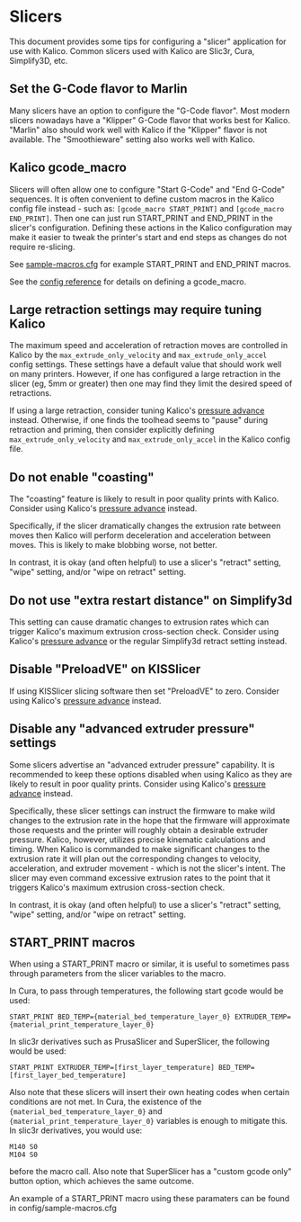 # Slicers

This document provides some tips for configuring a "slicer"
application for use with Kalico. Common slicers used with Kalico are
Slic3r, Cura, Simplify3D, etc.

## Set the G-Code flavor to Marlin

Many slicers have an option to configure the "G-Code flavor".
Most modern slicers nowadays have a "Klipper" G-Code flavor that works best
for Kalico.
"Marlin" also should work well with Kalico if the "Klipper" flavor is not
available. The "Smoothieware" setting also works well with Kalico.

## Kalico gcode_macro

Slicers will often allow one to configure "Start G-Code" and "End
G-Code" sequences. It is often convenient to define custom macros in
the Kalico config file instead - such as: `[gcode_macro START_PRINT]`
and `[gcode_macro END_PRINT]`. Then one can just run START_PRINT and
END_PRINT in the slicer's configuration. Defining these actions in the
Kalico configuration may make it easier to tweak the printer's start
and end steps as changes do not require re-slicing.

See [sample-macros.cfg](../config/sample-macros.cfg) for example
START_PRINT and END_PRINT macros.

See the [config reference](Config_Reference.md#gcode_macro) for
details on defining a gcode_macro.

## Large retraction settings may require tuning Kalico

The maximum speed and acceleration of retraction moves are controlled
in Kalico by the `max_extrude_only_velocity` and
`max_extrude_only_accel` config settings. These settings have a
default value that should work well on many printers. However, if one
has configured a large retraction in the slicer (eg, 5mm or greater)
then one may find they limit the desired speed of retractions.

If using a large retraction, consider tuning Kalico's
[pressure advance](Pressure_Advance.md) instead. Otherwise, if one
finds the toolhead seems to "pause" during retraction and priming,
then consider explicitly defining `max_extrude_only_velocity` and
`max_extrude_only_accel` in the Kalico config file.

## Do not enable "coasting"

The "coasting" feature is likely to result in poor quality prints with
Kalico. Consider using Kalico's
[pressure advance](Pressure_Advance.md) instead.

Specifically, if the slicer dramatically changes the extrusion rate
between moves then Kalico will perform deceleration and acceleration
between moves. This is likely to make blobbing worse, not better.

In contrast, it is okay (and often helpful) to use a slicer's
"retract" setting, "wipe" setting, and/or "wipe on retract" setting.

## Do not use "extra restart distance" on Simplify3d

This setting can cause dramatic changes to extrusion rates which can
trigger Kalico's maximum extrusion cross-section check. Consider
using Kalico's [pressure advance](Pressure_Advance.md) or the regular
Simplify3d retract setting instead.

## Disable "PreloadVE" on KISSlicer

If using KISSlicer slicing software then set "PreloadVE" to
zero. Consider using Kalico's [pressure advance](Pressure_Advance.md)
instead.

## Disable any "advanced extruder pressure" settings

Some slicers advertise an "advanced extruder pressure" capability. It
is recommended to keep these options disabled when using Kalico as
they are likely to result in poor quality prints. Consider using
Kalico's [pressure advance](Pressure_Advance.md) instead.

Specifically, these slicer settings can instruct the firmware to make
wild changes to the extrusion rate in the hope that the firmware will
approximate those requests and the printer will roughly obtain a
desirable extruder pressure. Kalico, however, utilizes precise
kinematic calculations and timing. When Kalico is commanded to make
significant changes to the extrusion rate it will plan out the
corresponding changes to velocity, acceleration, and extruder
movement - which is not the slicer's intent. The slicer may even
command excessive extrusion rates to the point that it triggers
Kalico's maximum extrusion cross-section check.

In contrast, it is okay (and often helpful) to use a slicer's
"retract" setting, "wipe" setting, and/or "wipe on retract" setting.

## START_PRINT macros

When using a START_PRINT macro or similar, it is useful to sometimes
pass through parameters from the slicer variables to the macro.

In Cura, to pass through temperatures, the following start gcode
would be used:

```
START_PRINT BED_TEMP={material_bed_temperature_layer_0} EXTRUDER_TEMP={material_print_temperature_layer_0}
```

In slic3r derivatives such as PrusaSlicer and SuperSlicer, the
following would be used:

```
START_PRINT EXTRUDER_TEMP=[first_layer_temperature] BED_TEMP=[first_layer_bed_temperature]
```

Also note that these slicers will insert their own heating codes when
certain conditions are not met. In Cura, the existence of the
`{material_bed_temperature_layer_0}` and `{material_print_temperature_layer_0}`
variables is enough to mitigate this. In slic3r derivatives,
you would use:

```
M140 S0
M104 S0
```

before the macro call. Also note that SuperSlicer has a
"custom gcode only" button option, which achieves the same outcome.

An example of a START_PRINT macro using these paramaters can
be found in config/sample-macros.cfg
